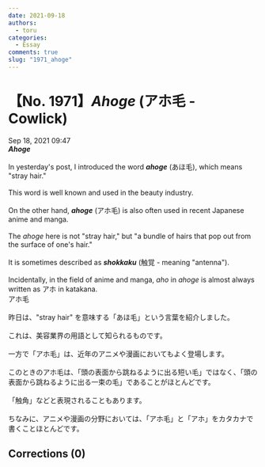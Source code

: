 ```yaml
---
date: 2021-09-18
authors:
  - toru
categories:
  - Essay
comments: true
slug: "1971_ahoge"
---
```


# 【No. 1971】<strong><em>Ahoge</em></strong> (アホ毛 - Cowlick)
<div class="date">Sep 18, 2021 09:47</div>
<div id="post"><div id="body_show_ori">
<strong><em>Ahoge</em></strong><br/><br/>In yesterday's post, I introduced the word <strong><em>ahoge</em></strong> (あほ毛), which means "stray hair."<br/><br/>This word is well known and used in the beauty industry.<br/><br/>On the other hand, <strong><em>ahoge</em></strong> (アホ毛) is also often used in recent Japanese anime and manga.<br/><br/>The <em>ahoge</em> here is not "stray hair," but "a bundle of hairs that pop out from the surface of one's hair."<br/><br/>It is sometimes described as <strong><em>shokkaku</em></strong> (触覚 - meaning "antenna").<br/><br/>Incidentally, in the field of anime and manga, <em>aho</em> in <em>ahoge</em> is almost always written as アホ in katakana.
</div></div>

<!-- more -->

<div id="post_ja"><div id="body_show_mo">
アホ毛<br/><br/>昨日は、"stray hair" を意味する「あほ毛」という言葉を紹介しました。<br/><br/>これは、美容業界の用語として知られるものです。<br/><br/>一方で「アホ毛」は、近年のアニメや漫画においてもよく登場します。<br/><br/>このときのアホ毛は、「頭の表面から跳ねるように出る短い毛」ではなく、「頭の表面から跳ねるように出る一束の毛」であることがほとんどです。<br/><br/>「触角」などと表現されることもあります。<br/><br/>ちなみに、アニメや漫画の分野においては、「アホ毛」と「アホ」をカタカナで書くことほとんどです。
</div></div>

## Corrections (0)
